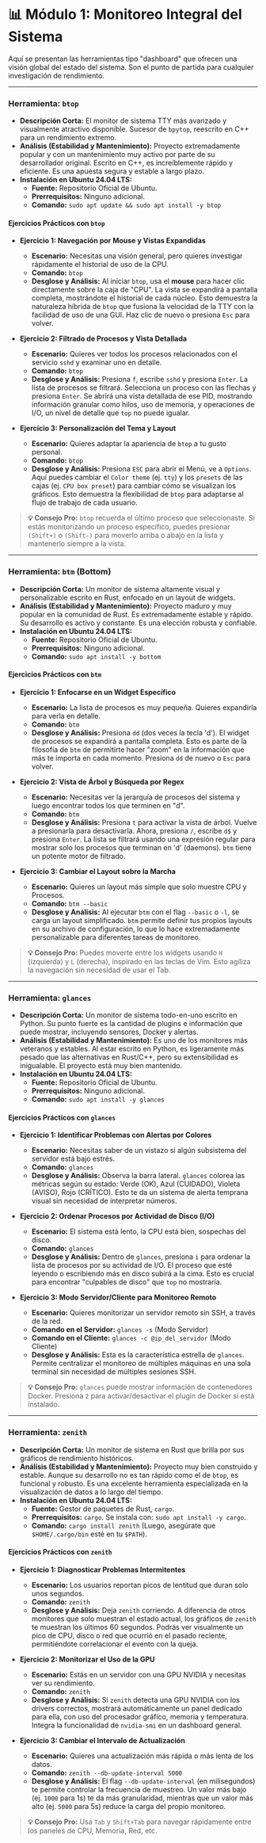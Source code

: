 # 📊 Módulo 1: Monitoreo Integral del Sistema

Aquí se presentan las herramientas tipo "dashboard" que ofrecen una visión global del estado del sistema. Son el punto de partida para cualquier investigación de rendimiento.

---

### Herramienta: `btop`

* **Descripción Corta:** El monitor de sistema TTY más avanzado y visualmente atractivo disponible. Sucesor de `bpytop`, reescrito en C++ para un rendimiento extremo.
* **Análisis (Estabilidad y Mantenimiento):** Proyecto extremadamente popular y con un mantenimiento muy activo por parte de su desarrollador original. Escrito en C++, es increíblemente rápido y eficiente. Es una apuesta segura y estable a largo plazo.
* **Instalación en Ubuntu 24.04 LTS:**
    * **Fuente:** Repositorio Oficial de Ubuntu.
    * **Prerrequisitos:** Ninguno adicional.
    * **Comando:** `sudo apt update && sudo apt install -y btop`

#### Ejercicios Prácticos con `btop`

* **Ejercicio 1: Navegación por Mouse y Vistas Expandidas**
    * **Escenario:** Necesitas una visión general, pero quieres investigar rápidamente el historial de uso de la CPU.
    * **Comando:** `btop`
    * **Desglose y Análisis:** Al iniciar `btop`, usa el **mouse** para hacer clic directamente sobre la caja de "CPU". La vista se expandirá a pantalla completa, mostrándote el historial de cada núcleo. Esto demuestra la naturaleza híbrida de `btop` que fusiona la velocidad de la TTY con la facilidad de uso de una GUI. Haz clic de nuevo o presiona `Esc` para volver.

* **Ejercicio 2: Filtrado de Procesos y Vista Detallada**
    * **Escenario:** Quieres ver todos los procesos relacionados con el servicio `sshd` y examinar uno en detalle.
    * **Comando:** `btop`
    * **Desglose y Análisis:** Presiona `f`, escribe `sshd` y presiona `Enter`. La lista de procesos se filtrará. Selecciona un proceso con las flechas y presiona `Enter`. Se abrirá una vista detallada de ese PID, mostrando información granular como hilos, uso de memoria, y operaciones de I/O, un nivel de detalle que `top` no puede igualar.

* **Ejercicio 3: Personalización del Tema y Layout**
    * **Escenario:** Quieres adaptar la apariencia de `btop` a tu gusto personal.
    * **Comando:** `btop`
    * **Desglose y Análisis:** Presiona `ESC` para abrir el Menú, ve a `Options`. Aquí puedes cambiar el `Color theme` (ej. `tty`) y los `presets` de las cajas (ej. `CPU box preset`) para cambiar cómo se visualizan los gráficos. Esto demuestra la flexibilidad de `btop` para adaptarse al flujo de trabajo de cada usuario.

> **💡 Consejo Pro:** `btop` recuerda el último proceso que seleccionaste. Si estás monitorizando un proceso específico, puedes presionar `(Shift+)` o `(Shift-)` para moverlo arriba o abajo en la lista y mantenerlo siempre a la vista.

---

### Herramienta: `btm` (Bottom)

* **Descripción Corta:** Un monitor de sistema altamente visual y personalizable escrito en Rust, enfocado en un layout de widgets.
* **Análisis (Estabilidad y Mantenimiento):** Proyecto maduro y muy popular en la comunidad de Rust. Es extremadamente estable y rápido. Su desarrollo es activo y constante. Es una elección robusta y confiable.
* **Instalación en Ubuntu 24.04 LTS:**
    * **Fuente:** Repositorio Oficial de Ubuntu.
    * **Prerrequisitos:** Ninguno adicional.
    * **Comando:** `sudo apt install -y bottom`

#### Ejercicios Prácticos con `btm`

* **Ejercicio 1: Enfocarse en un Widget Específico**
    * **Escenario:** La lista de procesos es muy pequeña. Quieres expandirla para verla en detalle.
    * **Comando:** `btm`
    * **Desglose y Análisis:** Presiona `dd` (dos veces la tecla 'd'). El widget de procesos se expandirá a pantalla completa. Esto es parte de la filosofía de `btm` de permitirte hacer "zoom" en la información que más te importa en cada momento. Presiona `dd` de nuevo o `Esc` para volver.

* **Ejercicio 2: Vista de Árbol y Búsqueda por Regex**
    * **Escenario:** Necesitas ver la jerarquía de procesos del sistema y luego encontrar todos los que terminen en "d".
    * **Comando:** `btm`
    * **Desglose y Análisis:** Presiona `t` para activar la vista de árbol. Vuelve a presionarla para desactivarla. Ahora, presiona `/`, escribe `d$` y presiona `Enter`. La lista se filtrará usando una expresión regular para mostrar solo los procesos que terminan en 'd' (daemons). `btm` tiene un potente motor de filtrado.

* **Ejercicio 3: Cambiar el Layout sobre la Marcha**
    * **Escenario:** Quieres un layout más simple que solo muestre CPU y Procesos.
    * **Comando:** `btm --basic`
    * **Desglose y Análisis:** Al ejecutar `btm` con el flag `--basic` o `-l`, se carga un layout simplificado. `btm` permite definir tus propios layouts en su archivo de configuración, lo que lo hace extremadamente personalizable para diferentes tareas de monitoreo.

> **💡 Consejo Pro:** Puedes moverte entre los widgets usando `H` (izquierda) y `L` (derecha), inspirado en las teclas de Vim. Esto agiliza la navegación sin necesidad de usar el Tab.

---
### Herramienta: `glances`

* **Descripción Corta:** Un monitor de sistema todo-en-uno escrito en Python. Su punto fuerte es la cantidad de plugins e información que puede mostrar, incluyendo sensores, Docker y alertas.
* **Análisis (Estabilidad y Mantenimiento):** Es uno de los monitores más veteranos y estables. Al estar escrito en Python, es ligeramente más pesado que las alternativas en Rust/C++, pero su extensibilidad es inigualable. El proyecto está muy bien mantenido.
* **Instalación en Ubuntu 24.04 LTS:**
    * **Fuente:** Repositorio Oficial de Ubuntu.
    * **Prerrequisitos:** Ninguno adicional.
    * **Comando:** `sudo apt install -y glances`

#### Ejercicios Prácticos con `glances`

* **Ejercicio 1: Identificar Problemas con Alertas por Colores**
    * **Escenario:** Necesitas saber de un vistazo si algún subsistema del servidor está bajo estrés.
    * **Comando:** `glances`
    * **Desglose y Análisis:** Observa la barra lateral. `glances` colorea las métricas según su estado: Verde (OK), Azul (CUIDADO), Violeta (AVISO), Rojo (CRÍTICO). Esto te da un sistema de alerta temprana visual sin necesidad de interpretar números.

* **Ejercicio 2: Ordenar Procesos por Actividad de Disco (I/O)**
    * **Escenario:** El sistema está lento, la CPU está bien, sospechas del disco.
    * **Comando:** `glances`
    * **Desglose y Análisis:** Dentro de `glances`, presiona `i` para ordenar la lista de procesos por su actividad de I/O. El proceso que esté leyendo o escribiendo más en disco subirá a la cima. Esto es crucial para encontrar "culpables de disco" que `top` no mostraría.

* **Ejercicio 3: Modo Servidor/Cliente para Monitoreo Remoto**
    * **Escenario:** Quieres monitorizar un servidor remoto sin SSH, a través de la red.
    * **Comando en el Servidor:** `glances -s` (Modo Servidor)
    * **Comando en el Cliente:** `glances -c @ip_del_servidor` (Modo Cliente)
    * **Desglose y Análisis:** Esta es la característica estrella de `glances`. Permite centralizar el monitoreo de múltiples máquinas en una sola terminal sin necesidad de múltiples sesiones SSH.

> **💡 Consejo Pro:** `glances` puede mostrar información de contenedores Docker. Presiona `2` para activar/desactivar el plugin de Docker si está instalado.

---

### Herramienta: `zenith`

* **Descripción Corta:** Un monitor de sistema en Rust que brilla por sus gráficos de rendimiento históricos.
* **Análisis (Estabilidad y Mantenimiento):** Proyecto muy bien construido y estable. Aunque su desarrollo no es tan rápido como el de `btop`, es funcional y robusto. Es una excelente herramienta especializada en la visualización de datos a lo largo del tiempo.
* **Instalación en Ubuntu 24.04 LTS:**
    * **Fuente:** Gestor de paquetes de Rust, `cargo`.
    * **Prerrequisitos:** `cargo`. Se instala con: `sudo apt install -y cargo`.
    * **Comando:** `cargo install zenith` (Luego, asegúrate que `$HOME/.cargo/bin` esté en tu `$PATH`).

#### Ejercicios Prácticos con `zenith`

* **Ejercicio 1: Diagnosticar Problemas Intermitentes**
    * **Escenario:** Los usuarios reportan picos de lentitud que duran solo unos segundos.
    * **Comando:** `zenith`
    * **Desglose y Análisis:** Deja `zenith` corriendo. A diferencia de otros monitores que solo muestran el estado actual, los gráficos de `zenith` te muestran los últimos 60 segundos. Podrás ver visualmente un pico de CPU, disco o red que ocurrió en el pasado reciente, permitiéndote correlacionar el evento con la queja.

* **Ejercicio 2: Monitorizar el Uso de la GPU**
    * **Escenario:** Estás en un servidor con una GPU NVIDIA y necesitas ver su rendimiento.
    * **Comando:** `zenith`
    * **Desglose y Análisis:** Si `zenith` detecta una GPU NVIDIA con los drivers correctos, mostrará automáticamente un panel dedicado para ella, con uso del procesador gráfico, memoria y temperatura. Integra la funcionalidad de `nvidia-smi` en un dashboard general.

* **Ejercicio 3: Cambiar el Intervalo de Actualización**
    * **Escenario:** Quieres una actualización más rápida o más lenta de los datos.
    * **Comando:** `zenith --db-update-interval 5000`
    * **Desglose y Análisis:** El flag `--db-update-interval` (en milisegundos) te permite controlar la frecuencia de muestreo. Un valor más bajo (ej. `1000` para 1s) te da más granularidad, mientras que un valor más alto (ej. `5000` para 5s) reduce la carga del propio monitoreo.

> **💡 Consejo Pro:** Usa `Tab` y `Shift+Tab` para navegar rápidamente entre los paneles de CPU, Memoria, Red, etc.
